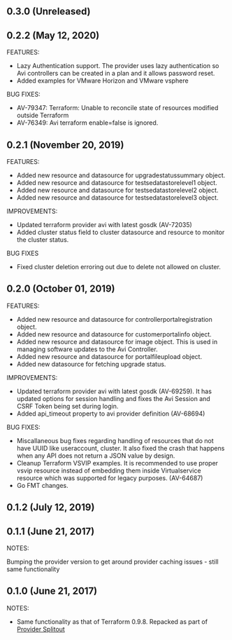 ## 0.3.0 (Unreleased)
## 0.2.2 (May 12, 2020)
FEATURES:
- Lazy Authentication support. The provider uses lazy authentication so Avi controllers can be created in a plan and it allows password reset.
- Added examples for VMware Horizon and VMware vsphere

BUG FIXES:
- AV-79347: Terraform: Unable to reconcile state of resources modified outside Terraform
- AV-76349: Avi terraform enable=false is ignored.

## 0.2.1 (November 20, 2019)
FEATURES:
- Added new resource and datasource for upgradestatussummary object.
- Added new resource and datasource for testsedatastorelevel1 object.
- Added new resource and datasource for testsedatastorelevel2 object.
- Added new resource and datasource for testsedatastorelevel3 object.

IMPROVEMENTS:
- Updated terraform provider avi with latest gosdk (AV-72035)
- Added cluster status field to cluster datasource and resource to monitor the cluster status.

BUG FIXES
- Fixed cluster deletion erroring out due to delete not allowed on cluster.

## 0.2.0 (October 01, 2019)
FEATURES:
- Added new resource and datasource for controllerportalregistration object.
- Added new resource and datasource for customerportalinfo object.
- Added new resource and datasource for image object. This is used in managing software updates to the Avi Controller.
- Added new resource and datasource for portalfileupload object.
- Added new datasource for fetching upgrade status.


IMPROVEMENTS:
- Updated terraform provider avi with latest gosdk (AV-69259). It has updated options for session handling and fixes the Avi Session and CSRF Token being set during login.
- Added api_timeout property to avi provider definition (AV-68694)


BUG FIXES:
- Miscallaneous bug fixes regarding handling of resources that do not have UUID like useraccount, cluster. It also fixed the crash that happens when any API does not return a JSON value by design.
- Cleanup Terraform VSVIP examples. It is recommended to use proper vsvip resource instead of embedding them inside Virtualservice resource which was supported for legacy purposes. (AV-64687)
- Go FMT changes.


## 0.1.2 (July 12, 2019)
## 0.1.1 (June 21, 2017)

NOTES:

Bumping the provider version to get around provider caching issues - still same functionality

## 0.1.0 (June 21, 2017)

NOTES:

* Same functionality as that of Terraform 0.9.8. Repacked as part of [Provider Splitout](https://www.hashicorp.com/blog/upcoming-provider-changes-in-terraform-0-10/)
